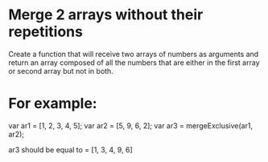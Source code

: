 # Merge 2 arrays without their repetitions

Create a function that will receive two arrays of numbers as arguments and return an array
 composed of all the numbers that are either in the first array or second array but not in both.
 
 
# For example:


var ar1 = [1, 2, 3, 4, 5];
var ar2 = [5, 9, 6, 2];
var ar3 = mergeExclusive(ar1, ar2);

ar3 should be equal to = [1, 3, 4, 9, 6]
